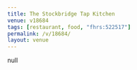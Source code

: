 ```yaml
---
title: The Stockbridge Tap Kitchen
venue: v18684
tags: [restaurant, food, "fhrs:522517"]
permalink: /v/18684/
layout: venue
---
```

null